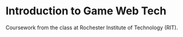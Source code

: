 # Introduction to Game Web Tech
Coursework from the class at Rochester Institute of Technology (RIT).

